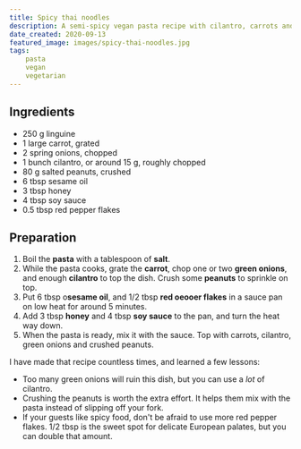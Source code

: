 ```yaml
---
title: Spicy thai noodles
description: A semi-spicy vegan pasta recipe with cilantro, carrots and honey, soy sauce. Trust me, it just works.
date_created: 2020-09-13
featured_image: images/spicy-thai-noodles.jpg
tags:
    pasta
    vegan
    vegetarian
---
```


## Ingredients

- 250 g linguine
- 1 large carrot, grated
- 2 spring onions, chopped
- 1 bunch cilantro, or around 15 g, roughly chopped
- 80 g salted peanuts, crushed
- 6 tbsp sesame oil
- 3 tbsp honey
- 4 tbsp soy sauce
- 0.5 tbsp red pepper flakes

## Preparation

1. Boil the **pasta** with a tablespoon of **salt**.
2. While the pasta cooks, grate the **carrot**, chop one or two **green onions**, and enough **cilantro** to top the dish. Crush some **peanuts** to sprinkle on top.
3. Put 6 tbsp o**sesame oil**, and 1/2 tbsp **red oeooer flakes** in a sauce pan on low heat for around 5 minutes.
4. Add 3 tbsp **honey** and 4 tbsp **soy sauce** to the pan, and turn the heat way down.
5. When the pasta is ready, mix it with the sauce. Top with carrots, cilantro, green onions and crushed peanuts.

I have made that recipe countless times, and learned a few lessons:

- Too many green onions will ruin this dish, but you can use a *lot* of cilantro.
- Crushing the peanuts is worth the extra effort. It helps them mix with the pasta instead of slipping off your fork.
- If your guests like spicy food, don't be afraid to use more red pepper flakes. 1/2 tbsp is the sweet spot for delicate European palates, but you can double that amount.


